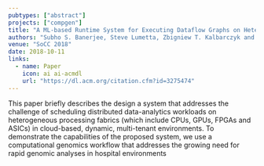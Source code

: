 ```yaml
---
pubtypes: ["abstract"]
projects: ["compgen"]
title: "A ML-based Runtime System for Executing Dataflow Graphs on Heterogeneous Processors"
authors: "Subho S. Banerjee, Steve Lumetta, Zbigniew T. Kalbarczyk and Ravishankar K. Iyer"
venue: "SoCC 2018"
date: 2018-10-11
links:
  - name: Paper
    icon: ai ai-acmdl
    url: "https://dl.acm.org/citation.cfm?id=3275474"
---
```


This paper briefly describes the design a system that addresses the challenge of scheduling
distributed data-analytics workloads on heterogeneous processing fabrics (which include CPUs, GPUs,
FPGAs and ASICs) in cloud-based, dynamic, multi-tenant environments. To demonstrate the capabilities
of the proposed system, we use a computational genomics workflow that addresses the growing need for
rapid genomic analyses in hospital environments
